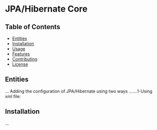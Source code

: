 # JPA/Hibernate Core

## Table of Contents
- [Entities](#entities)
- [Installation](#installation)
- [Usage](#usage)
- [Features](#features)
- [Contributing](#contributing)
- [License](#license)

## Entities
... Adding the configuration of JPA/Hibernate using two ways
.......1-Using xml file:

## Installation
...